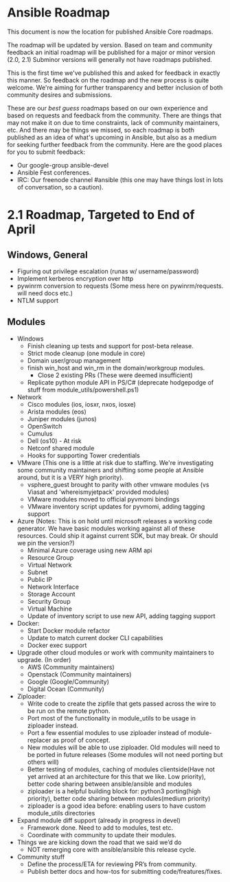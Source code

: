 Ansible Roadmap
=============
This document is now the location for published Ansible Core roadmaps.     

The roadmap will be updated by version. Based on team and community feedback an initial roadmap will be published for a major or minor version (2.0, 2.1)  Subminor versions will generally not have roadmaps published.

This is the first time we've published this and asked for feedback in exactly this manner.  So feedback on the roadmap and the new process is quite welcome.  We're aiming for further transparency and better inclusion of both community desires and submissions.  

These are our *best guess* roadmaps based on our own experience and based on requests and feedback from the community.  There are things that may not make it on due to time constraints, lack of community maintainers, etc.  And there may be things we missed, so each roadmap is both published as an idea of what's upcoming in Ansible, but also as a medium for seeking further feedback from the community. Here are the good places for you to submit feedback:

  * Our google-group ansible-devel
  *  Ansible Fest conferences.  
  * IRC: Our freenode channel #ansible (this one may have things lost in lots of conversation, so a caution).

2.1 Roadmap, Targeted to End of April
==========
## Windows, General
* Figuring out privilege escalation (runas w/ username/password)
* Implement kerberos encryption over http
* pywinrm conversion to requests (Some mess here on pywinrm/requests. will need docs etc.)
* NTLM support

## Modules
* Windows
  * Finish cleaning up tests and support for post-beta release. 
  * Strict mode cleanup (one module in core)
  * Domain user/group management
  * finish win\_host and win\_rm in the domain/workgroup modules. 
    * Close 2 existing PRs (These were deemed insufficient)
  * Replicate python module API in PS/C# (deprecate hodgepodge of stuff from module_utils/powershell.ps1)
* Network
  * Cisco modules (ios, iosxr, nxos, iosxe)
  * Arista modules (eos)
  * Juniper modules (junos)
  * OpenSwitch
  * Cumulus
  * Dell (os10) - At risk
  * Netconf shared module
  * Hooks for supporting Tower credentials
* VMware (This one is a little at risk due to staffing. We're investigating some community maintainers and shifting some people at Ansible around, but it is a VERY high priority).
  * vsphere\_guest brought to parity with other vmware modules (vs Viasat and 'whereismyjetpack' provided modules)
  * VMware modules moved to official pyvmomi bindings
  * VMware inventory script updates for pyvmomi, adding tagging support
* Azure (Notes: This is on hold until microsoft releases a working code generator.  We have basic modules working against all of these resources.  Could ship it against current SDK, but may break. Or should we pin the version?)
  * Minimal Azure coverage using new ARM api
  * Resource Group
  * Virtual Network
  * Subnet
  * Public IP
  * Network Interface
  * Storage Account
  * Security Group
  * Virtual Machine
  * Update of inventory script to use new API, adding tagging support
* Docker:
  * Start Docker module refactor
  * Update to match current docker CLI capabilities
  * Docker exec support
* Upgrade other cloud modules or work with community maintainers to upgrade.  (In order)
  * AWS (Community maintainers)
  * Openstack (Community maintainers)
  * Google (Google/Community) 
   * Digital Ocean (Community)
* Ziploader: 
  * Write code to create the zipfile that gets passed across the wire to be run on the remote python.  
  * Port most of the functionality in module_utils to be usage in ziploader instead. 
  * Port a few essential modules to use ziploader instead of module-replacer as proof of concept.  
  *  New modules will be able to use ziploader.  Old modules will need to be ported in future releases (Some modules will not need porting but others will)
  * Better testing of modules, caching of modules clientside(Have not yet arrived at an architecture for this that we like.  Low priority), better code sharing between ansible/ansible and modules
  * ziploader is a helpful building block for: python3 porting(high priority), better code sharing between modules(medium priority)
  * ziploader is a good idea before: enabling users to have custom module_utils directories
* Expand module diff support (already in progress in devel)
  * Framework done. Need to add to modules, test etc. 
  * Coordinate with community to update their modules.  
* Things we are kicking down the road that we said we’d do
  * NOT remerging core with ansible/ansible this release cycle.
* Community stuff
  * Define the process/ETA for reviewing PR’s from community.  
  * Publish better docs and how-tos for submitting code/freatures/fixes.



















